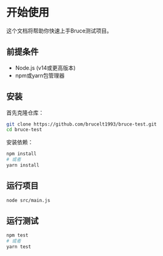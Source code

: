 # 开始使用

这个文档将帮助你快速上手Bruce测试项目。

## 前提条件

- Node.js (v14或更高版本)
- npm或yarn包管理器

## 安装

首先克隆仓库：

```bash
git clone https://github.com/brucelt1993/bruce-test.git
cd bruce-test
```

安装依赖：

```bash
npm install
# 或者
yarn install
```

## 运行项目

```bash
node src/main.js
```

## 运行测试

```bash
npm test
# 或者
yarn test
```
